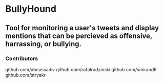 # BullyHound

## Tool for monitoring a user's tweets and display mentions that can be percieved as offensive, harrassing, or bullying. 

### Contributors
   github.com/abeassadiv
   github.com/rafalrudzinski
   github.com/smirand6 
   github.com/stryakr

